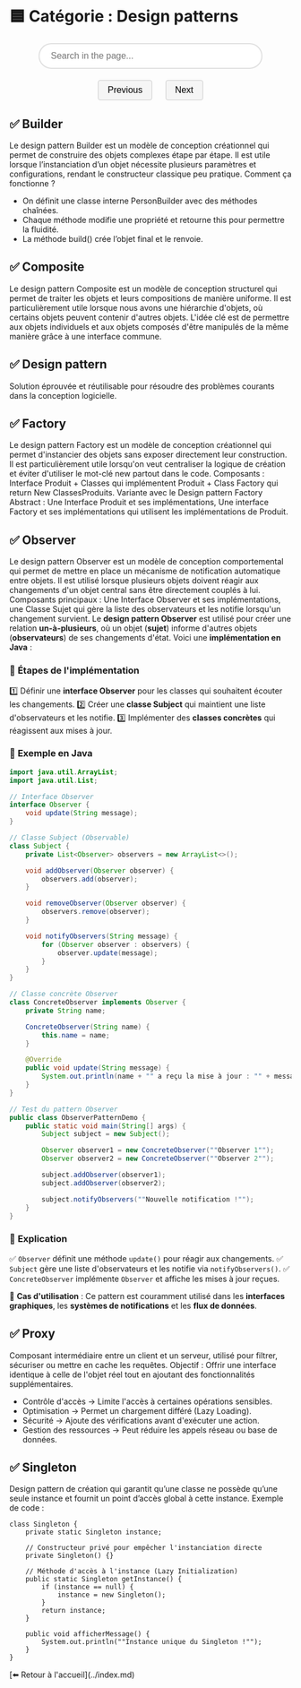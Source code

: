 # 🟦 Catégorie : Design patterns

<html lang="fr">
<head>
  <meta charset="UTF-8">
  <title>Search and Navigation Example</title>
  <!-- Include Mark.js from CDN -->
  <script src="https://cdnjs.cloudflare.com/ajax/libs/mark.js/8.11.1/mark.min.js"></script>
  <style>
    /* Container to center the search input */
    .search-container {
      display: flex;
      justify-content: center;
      margin: 20px 0;
    }
    /* Modern style for the search input */
    .search-input {
      width: 100%;
      max-width: 400px;
      padding: 12px 20px;
      font-size: 16px;
      border: 2px solid #e0e0e0;
      border-radius: 30px;
      transition: border-color 0.3s ease, box-shadow 0.3s ease;
      outline: none;
    }
    .search-input:hover {
      border-color: #9e9e9e;
    }
    .search-input:focus {
      border-color: #6200ea;
      box-shadow: 0 0 10px rgba(98, 0, 234, 0.3);
    }
    /* Styles for navigation buttons */
    .nav-buttons {
      text-align: center;
      margin: 20px 0;
    }
    .nav-buttons button {
      margin: 0 10px;
      padding: 8px 16px;
      font-size: 16px;
      cursor: pointer;
      transition: background 0.3s ease;
      border: 1px solid #ccc;
      border-radius: 4px;
      background: #f5f5f5;
    }
    .nav-buttons button:hover {
      background: #e0e0e0;
    }
    /* Style for highlighted marks */
    mark {
      background: yellow;
      padding: 0;
    }
    /* Style for the currently selected mark element */
    mark.current {
      background: orange;
      color: white;
    }
  </style>
</head>
<body>

  <!-- Search input container -->
  <div class="search-container">
    <input type="text" id="search" class="search-input" placeholder="Search in the page...">
  </div>

  <!-- Navigation buttons for previous and next occurrences -->
  <div class="nav-buttons">
    <button id="prevBtn">Previous</button>
    <button id="nextBtn">Next</button>
  </div>
  <script>
    // Get the search input and navigation buttons
    const searchInput = document.getElementById("search");
    const prevBtn = document.getElementById("prevBtn");
    const nextBtn = document.getElementById("nextBtn");
    // Define the context where Mark.js will search
    const context = document.querySelector("#content");
    const markInstance = new Mark(context);
    // Array to store marked elements and an index for the current result
    let markedElements = [];
    let currentIndex = -1;
    // Function to perform the marking based on the input keyword
    function doMark() {
      const keyword = searchInput.value.trim();
      // Remove previous markings
      markInstance.unmark({
        done: function() {
          if (keyword) {
            // Mark all occurrences of the keyword
            markInstance.mark(keyword, {
              done: function() {
                // Retrieve all generated <mark> elements
                markedElements = document.querySelectorAll("mark");
                // Reset current index (set to first element if available)
                currentIndex = markedElements.length > 0 ? 0 : -1;
                highlightCurrent();
              }
            });
          } else {
            // Clear marked elements and reset index if input is empty
            markedElements = [];
            currentIndex = -1;
          }
        }
      });
    }
    // Function to highlight the current marked element and scroll it into view
    function highlightCurrent() {
      // Remove the "current" class from all marked elements
      markedElements.forEach(el => el.classList.remove("current"));
      if (markedElements.length > 0 && currentIndex >= 0) {
        const currentMark = markedElements[currentIndex];
        currentMark.classList.add("current");
        // Scroll the current marked element smoothly into view, centered in the viewport
        currentMark.scrollIntoView({ behavior: "smooth", block: "center" });
      }
    }
    // Listen for input events to perform live search and marking
    searchInput.addEventListener("input", function() {
      doMark();
    });
    // Event listener for the "Previous" button to move to the previous occurrence
    prevBtn.addEventListener("click", function() {
      if (markedElements.length === 0) return;
      currentIndex = (currentIndex - 1 + markedElements.length) % markedElements.length;
      highlightCurrent();
    });
    // Event listener for the "Next" button to move to the next occurrence
    nextBtn.addEventListener("click", function() {
      if (markedElements.length === 0) return;
      currentIndex = (currentIndex + 1) % markedElements.length;
      highlightCurrent();
    });
  </script>
</body>
</html>

<!-- Content in which to search -->
<div id="content">

## ✅  Builder

Le design pattern Builder est un modèle de conception créationnel qui permet de construire des objets complexes étape par étape. Il est utile lorsque l’instanciation d’un objet nécessite plusieurs paramètres et configurations, rendant le constructeur classique peu pratique. Comment ça fonctionne ?

- On définit une classe interne PersonBuilder avec des méthodes chaînées.
- Chaque méthode modifie une propriété et retourne this pour permettre la fluidité.
- La méthode build() crée l’objet final et le renvoie.

## ✅  Composite

Le design pattern Composite est un modèle de conception structurel qui permet de traiter les objets et leurs compositions de manière uniforme. Il est particulièrement utile lorsque nous avons une hiérarchie d'objets, où certains objets peuvent contenir d'autres objets. L'idée clé est de permettre aux objets individuels et aux objets composés d'être manipulés de la même manière grâce à une interface commune.

## ✅  Design pattern

Solution éprouvée et réutilisable pour résoudre des problèmes courants dans la conception logicielle.

## ✅ Factory

Le design pattern Factory est un modèle de conception créationnel qui permet d'instancier des objets sans exposer directement leur construction. Il est particulièrement utile lorsqu'on veut centraliser la logique de création et éviter d'utiliser le mot-clé new partout dans le code. Composants : Interface Produit + Classes qui implémentent Produit + Class Factory qui return New ClassesProduits. Variante avec le Design pattern Factory Abstract : Une Interface Produit et ses implémentations, Une interface Factory et ses implémentations qui utilisent les implémentations de Produit.

## ✅  Observer

Le design pattern Observer est un modèle de conception comportemental qui permet de mettre en place un mécanisme de notification automatique entre objets. Il est utilisé lorsque plusieurs objets doivent réagir aux changements d'un objet central sans être directement couplés à lui. Composants principaux : Une Interface Observer et ses implémentations, une Classe Sujet qui gère la liste des observateurs et les notifie lorsqu'un changement survient.
Le **design pattern Observer** est utilisé pour créer une relation **un-à-plusieurs**, où un objet (**sujet**) informe d'autres objets (**observateurs**) de ses changements d'état. Voici une **implémentation en Java** :

### 🔹 **Étapes de l'implémentation**

1️⃣ Définir une **interface Observer** pour les classes qui souhaitent écouter les changements.
2️⃣ Créer une **classe Subject** qui maintient une liste d'observateurs et les notifie.
3️⃣ Implémenter des **classes concrètes** qui réagissent aux mises à jour.

### 🔹 **Exemple en Java**

```java
import java.util.ArrayList;
import java.util.List;

// Interface Observer
interface Observer {
    void update(String message);
}

// Classe Subject (Observable)
class Subject {
    private List<Observer> observers = new ArrayList<>();

    void addObserver(Observer observer) {
        observers.add(observer);
    }

    void removeObserver(Observer observer) {
        observers.remove(observer);
    }

    void notifyObservers(String message) {
        for (Observer observer : observers) {
            observer.update(message);
        }
    }
}

// Classe concrète Observer
class ConcreteObserver implements Observer {
    private String name;

    ConcreteObserver(String name) {
        this.name = name;
    }

    @Override
    public void update(String message) {
        System.out.println(name + "" a reçu la mise à jour : "" + message);
    }
}

// Test du pattern Observer
public class ObserverPatternDemo {
    public static void main(String[] args) {
        Subject subject = new Subject();

        Observer observer1 = new ConcreteObserver(""Observer 1"");
        Observer observer2 = new ConcreteObserver(""Observer 2"");

        subject.addObserver(observer1);
        subject.addObserver(observer2);

        subject.notifyObservers(""Nouvelle notification !"");
    }
}
```

### 🔹 **Explication**

✅ `Observer` définit une méthode `update()` pour réagir aux changements.
✅ `Subject` gère une liste d'observateurs et les notifie via `notifyObservers()`.
✅ `ConcreteObserver` implémente `Observer` et affiche les mises à jour reçues.

📌 **Cas d'utilisation** : Ce pattern est couramment utilisé dans les **interfaces graphiques**, les **systèmes de notifications** et les **flux de données**.

## ✅ Proxy

Composant intermédiaire entre un client et un serveur, utilisé pour filtrer, sécuriser ou mettre en cache les requêtes. Objectif : Offrir une interface identique à celle de l'objet réel tout en ajoutant des fonctionnalités supplémentaires.

- Contrôle d'accès → Limite l'accès à certaines opérations sensibles.
- Optimisation → Permet un chargement différé (Lazy Loading).
- Sécurité → Ajoute des vérifications avant d'exécuter une action.
- Gestion des ressources → Peut réduire les appels réseau ou base de données.

## ✅  Singleton

Design pattern de création qui garantit qu’une classe ne possède qu’une seule instance et fournit un point d’accès global à cette instance.
Exemple de code :

```
class Singleton {
    private static Singleton instance;

    // Constructeur privé pour empêcher l'instanciation directe
    private Singleton() {}

    // Méthode d'accès à l'instance (Lazy Initialization)
    public static Singleton getInstance() {
        if (instance == null) {
            instance = new Singleton();
        }
        return instance;
    }

    public void afficherMessage() {
        System.out.println(""Instance unique du Singleton !"");
    }
}
```

</div>
[⬅️ Retour à l'accueil](../index.md)
